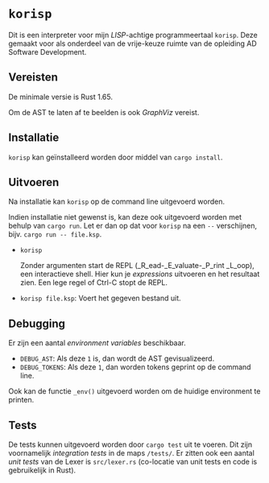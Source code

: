 # `korisp`

Dit is een interpreter voor mijn _LISP_-achtige programmeertaal `korisp`. Deze gemaakt voor als onderdeel van de vrije-keuze ruimte van de opleiding AD Software Development.

## Vereisten

De minimale versie is Rust 1.65.

Om de AST te laten af te beelden is ook _GraphViz_ vereist.

## Installatie

`korisp` kan geïnstalleerd worden door middel van `cargo install`.

## Uitvoeren

Na installatie kan `korisp` op de command line uitgevoerd worden.

Indien installatie niet gewenst is, kan deze ook uitgevoerd worden met behulp van `cargo run`. Let er dan op dat voor `korisp` na een `--` verschijnen, bijv. `cargo run -- file.ksp`.

- `korisp`

   Zonder argumenten start de REPL (_R_ead-_E_valuate-_P_rint _L_oop), een interactieve shell. Hier kun je _expressions_ uitvoeren en het resultaat zien. Een lege regel of Ctrl-C stopt de REPL.

- `korisp file.ksp`: Voert het gegeven bestand uit.

## Debugging

Er zijn een aantal _environment variables_ beschikbaar.

- `DEBUG_AST`: Als deze `1` is, dan wordt de AST gevisualizeerd.
- `DEBUG_TOKENS`: Als deze `1`, dan worden tokens geprint op de command line.

Ook kan de functie `_env()` uitgevoerd worden om de huidige environment te printen.

## Tests

De tests kunnen uitgevoerd worden door `cargo test` uit te voeren. Dit zijn voornamelijk _integration tests_ in de maps `/tests/`. Er zitten ook een aantal _unit tests_ van de Lexer is `src/lexer.rs` (co-locatie van unit tests en code is gebruikelijk in Rust).

